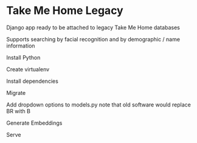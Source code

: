 # Take Me Home Legacy

Django app ready to be attached to legacy Take Me Home databases

Supports searching by facial recognition and by demographic / name information

Install Python

Create virtualenv

Install dependencies

Migrate

Add dropdown options to models.py
note that old software would replace BR with B

Generate Embeddings

Serve